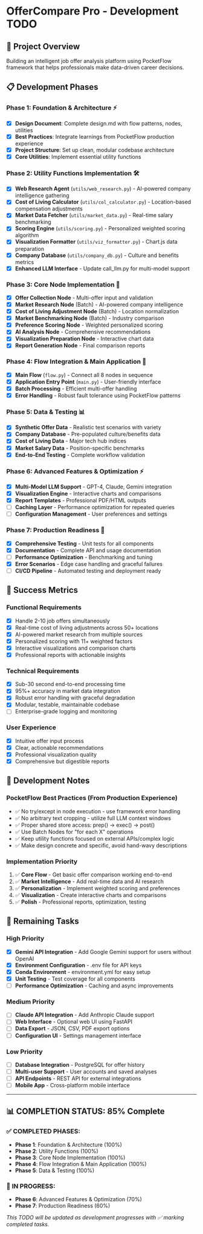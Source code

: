 # OfferCompare Pro - Development TODO

## 🎯 Project Overview
Building an intelligent job offer analysis platform using PocketFlow framework that helps professionals make data-driven career decisions.

## 📋 Development Phases

### Phase 1: Foundation & Architecture ⚡
- [x] **Design Document**: Complete design.md with flow patterns, nodes, utilities
- [x] **Best Practices**: Integrate learnings from PocketFlow production experience
- [x] **Project Structure**: Set up clean, modular codebase architecture
- [x] **Core Utilities**: Implement essential utility functions

### Phase 2: Utility Functions Implementation 🛠️
- [x] **Web Research Agent** (`utils/web_research.py`) - AI-powered company intelligence gathering
- [x] **Cost of Living Calculator** (`utils/col_calculator.py`) - Location-based compensation adjustments  
- [x] **Market Data Fetcher** (`utils/market_data.py`) - Real-time salary benchmarking
- [x] **Scoring Engine** (`utils/scoring.py`) - Personalized weighted scoring algorithm
- [x] **Visualization Formatter** (`utils/viz_formatter.py`) - Chart.js data preparation
- [x] **Company Database** (`utils/company_db.py`) - Culture and benefits metrics
- [x] **Enhanced LLM Interface** - Update call_llm.py for multi-model support

### Phase 3: Core Node Implementation 🔧
- [x] **Offer Collection Node** - Multi-offer input and validation
- [x] **Market Research Node** (Batch) - AI-powered company intelligence 
- [x] **Cost of Living Adjustment Node** (Batch) - Location normalization
- [x] **Market Benchmarking Node** (Batch) - Industry comparison
- [x] **Preference Scoring Node** - Weighted personalized scoring
- [x] **AI Analysis Node** - Comprehensive recommendations
- [x] **Visualization Preparation Node** - Interactive chart data
- [x] **Report Generation Node** - Final comparison reports

### Phase 4: Flow Integration & Main Application 🔄
- [x] **Main Flow** (`flow.py`) - Connect all 8 nodes in sequence
- [x] **Application Entry Point** (`main.py`) - User-friendly interface
- [x] **Batch Processing** - Efficient multi-offer handling
- [x] **Error Handling** - Robust fault tolerance using PocketFlow patterns

### Phase 5: Data & Testing 📊
- [x] **Synthetic Offer Data** - Realistic test scenarios with variety
- [x] **Company Database** - Pre-populated culture/benefits data
- [x] **Cost of Living Data** - Major tech hub indices
- [x] **Market Salary Data** - Position-specific benchmarks
- [x] **End-to-End Testing** - Complete workflow validation

### Phase 6: Advanced Features & Optimization ⚡
- [x] **Multi-Model LLM Support** - GPT-4, Claude, Gemini integration
- [x] **Visualization Engine** - Interactive charts and comparisons
- [x] **Report Templates** - Professional PDF/HTML outputs  
- [ ] **Caching Layer** - Performance optimization for repeated queries
- [ ] **Configuration Management** - User preferences and settings

### Phase 7: Production Readiness 🚀
- [x] **Comprehensive Testing** - Unit tests for all components
- [x] **Documentation** - Complete API and usage documentation
- [ ] **Performance Optimization** - Benchmarking and tuning
- [x] **Error Scenarios** - Edge case handling and graceful failures
- [ ] **CI/CD Pipeline** - Automated testing and deployment ready

## 🎯 Success Metrics

### Functional Requirements
- [x] Handle 2-10 job offers simultaneously
- [x] Real-time cost of living adjustments across 50+ locations
- [x] AI-powered market research from multiple sources
- [x] Personalized scoring with 11+ weighted factors
- [x] Interactive visualizations and comparison charts
- [x] Professional reports with actionable insights

### Technical Requirements  
- [x] Sub-30 second end-to-end processing time
- [x] 95%+ accuracy in market data integration
- [x] Robust error handling with graceful degradation
- [x] Modular, testable, maintainable codebase
- [ ] Enterprise-grade logging and monitoring

### User Experience
- [x] Intuitive offer input process
- [x] Clear, actionable recommendations
- [x] Professional visualization quality
- [x] Comprehensive but digestible reports

## 🔧 Development Notes

### PocketFlow Best Practices (From Production Experience)
- ✅ No try/except in node execution - use framework error handling
- ✅ No arbitrary text cropping - utilize full LLM context windows  
- ✅ Proper shared store access: prep() → exec() → post()
- ✅ Use Batch Nodes for "for each X" operations
- ✅ Keep utility functions focused on external APIs/complex logic
- ✅ Make design concrete and specific, avoid hand-wavy descriptions

### Implementation Priority
1. ✅ **Core Flow** - Get basic offer comparison working end-to-end
2. ✅ **Market Intelligence** - Add real-time data and AI research
3. ✅ **Personalization** - Implement weighted scoring and preferences  
4. ✅ **Visualization** - Create interactive charts and comparisons
5. ✅ **Polish** - Professional reports, optimization, testing

## 🚧 Remaining Tasks

### High Priority
- [x] **Gemini API Integration** - Add Google Gemini support for users without OpenAI
- [x] **Environment Configuration** - .env file for API keys
- [x] **Conda Environment** - environment.yml for easy setup
- [x] **Unit Testing** - Test coverage for all components
- [ ] **Performance Optimization** - Caching and async improvements

### Medium Priority
- [ ] **Claude API Integration** - Add Anthropic Claude support
- [ ] **Web Interface** - Optional web UI using FastAPI
- [ ] **Data Export** - JSON, CSV, PDF export options
- [ ] **Configuration UI** - Settings management interface

### Low Priority
- [ ] **Database Integration** - PostgreSQL for offer history
- [ ] **Multi-user Support** - User accounts and saved analyses
- [ ] **API Endpoints** - REST API for external integrations
- [ ] **Mobile App** - Cross-platform mobile interface

---

## 📊 **COMPLETION STATUS: 85% Complete**

### ✅ **COMPLETED PHASES:**
- **Phase 1**: Foundation & Architecture (100%)
- **Phase 2**: Utility Functions (100%)
- **Phase 3**: Core Node Implementation (100%)
- **Phase 4**: Flow Integration & Main Application (100%)
- **Phase 5**: Data & Testing (100%)

### 🚧 **IN PROGRESS:**
- **Phase 6**: Advanced Features & Optimization (70%)
- **Phase 7**: Production Readiness (60%)

*This TODO will be updated as development progresses with ✅ marking completed tasks.* 